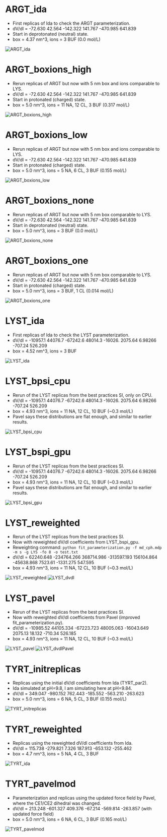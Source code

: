 # ARGT_ida

* First replicas of Ida to check the ARGT parameterization.
* dV/dl = -72.630 42.564 -142.322 141.767 -470.985 641.839 
* Start in deprotonated (neutral) state.
* box = 4.37 nm^3, ions = 3 BUF (0.0 mol/L)

![ARGT_ida](./ARGT_ida.png "ARGT_ida")

# ARGT_boxions_high

* Rerun replicas of ARGT but now with 5 nm box and ions comparable to LYS.
* dV/dl = -72.630 42.564 -142.322 141.767 -470.985 641.839
* Start in protonated (charged) state.
* box = 5.0 nm^3, ions = 11 NA, 12 CL, 3 BUF (0.317 mol/L)

![ARGT_boxions_high](./ARGT_boxions_high.png)

# ARGT_boxions_low

* Rerun replicas of ARGT but now with 5 nm box and ions comparable to LYS.
* dV/dl = -72.630 42.564 -142.322 141.767 -470.985 641.839
* Start in protonated (charged) state.
* box = 5.0 nm^3, ions = 5 NA, 6 CL, 3 BUF (0.155 mol/L)

![ARGT_boxions_low](./ARGT_boxions_low.png)

# ARGT_boxions_none

* Rerun replicas of ARGT but now with 5 nm box comparable to LYS.
* dV/dl = -72.630 42.564 -142.322 141.767 -470.985 641.839
* Start in deprotonated (neutral) state.
* box = 5.0 nm^3, ions = 3 BUF (0.0 mol/L)

![ARGT_boxions_none](./ARGT_boxions_none.png)

# ARGT_boxions_one

* Rerun replicas of ARGT but now with 5 nm box comparable to LYS.
* dV/dl = -72.630 42.564 -142.322 141.767 -470.985 641.839
* Start in protonated (charged) state.
* box = 5.0 nm^3, ions = 3 BUF, 1 CL (0.014 mol/L)

![ARGT_boxions_one](./ARGT_boxions_one.png)

# LYST_ida

* First replicas of Ida to check the LYST parameterization.
* dV/dl = -10957.1 44076.7 -67242.6 48014.3 -16026. 2075.64 6.98266 -707.24 526.209
* box = 4.52 nm^3, ions = 3 BUF

![LYST_ida](./LYST_ida.png "LYST_ida")

# LYST_bpsi_cpu

* Rerun of the LYST replicas from the best practices SI, only on CPU.
* dV/dl = -10957.1 44076.7 -67242.6 48014.3 -16026. 2075.64 6.98266 -707.24 526.209
* box = 4.93 nm^3, ions = 11 NA, 12 CL, 10 BUF (~0.3 mol/L)
* Pavel says these distributions are flat enough, and similar to earlier results.

![LYST_bpsi_cpu](./LYST_bpsi_cpu.png)

# LYST_bspi_gpu

* Rerun of the LYST replicas from the best practices SI.
* dV/dl = -10957.1 44076.7 -67242.6 48014.3 -16026. 2075.64 6.98266 -707.24 526.209
* box = 4.93 nm^3, ions = 11 NA, 12 CL, 10 BUF (~0.3 mol/L)
* Pavel says these distributions are flat enough, and similar to earlier results.

![LYST_bpsi_gpu](./LYST_bpsi_gpu.png)

# LYST_reweighted

* Rerun of the LYST replicas from the best practices SI.
* Now with reweighted dV/dl coefficients from LYST_bspi_gpu.
* Reweighting command: `python fit_parameterization.py -f md_cph.mdp -m s -g LYS -fo 8 -o test.txt`
* dV/dl = 62240.648 -234764.266 368714.986 -313597.193 156104.864 -45638.868 7523.61 -1331.275 547.595
* box = 4.93 nm^3, ions = 11 NA, 12 CL, 10 BUF (~0.3 mol/L)

![LYST_reweighted](./LYST_reweighted.png)
![LYST_dvdl](./LYSTdvdl.png)

# LYST_pavel

* Rerun of the LYST replicas from the best practices SI.
* Now with reweighted dV/dl coefficients from Pavel (improved fit_parameterization.py).
* dV/dl = -10985.52 44105.334 -67223.723 48005.063 -16043.649 2075.13 18.132 -710.34 526.185
* box = 4.93 nm^3, ions = 11 NA, 12 CL, 10 BUF (~0.3 mol/L)

![LYST_pavel](./LYST_pavel.png)
![LYST_dvdlPavel](./LYSTdvdlPavel.png)

# TYRT_initreplicas

* Replicas using the initial dV/dl coefficients from Ida (TYRT_par2).
* Ida simulated at pH=9.8, I am simulating here at pH=9.84.
* dV/dl = 349.047 -980.152 762.443 -185.552 -563.210 -263.623 
* box = 5.0 nm^3, ions = 6 NA, 5 CL, 3 BUF (0.155 mol/L)

![TYRT_initreplicas](./TYRT_initreplicas.png)

# TYRT_reweighted
* Replicas using the reweighted dV/dl coefficients from Ida.
* dV/dl = 115.738 -279.821 7.326 187.913 -653.132 -255.462
* box = 4.7 nm^3, ions = 5 NA, 4 CL, 3 BUF

![TYRT_ida](./../../replicates/TYRT2_2_2_coord_1.png)

# TYRT_pavelmod
* Parameterization and replicas using the updated force field by Pavel, where the CE1/CE2 dihedral was changed.
* dV/dl = 213.248 -601.327 409.376 -67.214 -569.814 -263.857 (with updated force field)
* box = 5.0 nm^3, ions = 6 NA, 6 CL, 3 BUF (0.165 mol/L)

![TYRT_pavelmod](./TYRT_pavelmod/replicas_3.png)
